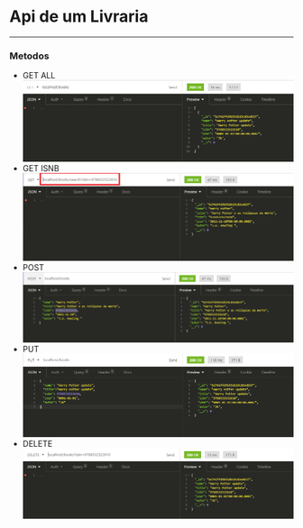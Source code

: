 # Api de um Livraria
---
### Metodos 
- GET ALL
![All](https://github.com/LeiteRafael/node-crud/blob/master/imagens/Get_All.PNG)
- GET ISNB
![ISBN](https://github.com/LeiteRafael/node-crud/blob/master/imagens/Get_ISBN.png)
- POST
![All](https://github.com/LeiteRafael/node-crud/blob/master/imagens/Post.PNG)
- PUT
![All](https://github.com/LeiteRafael/node-crud/blob/master/imagens/Put.PNG)
- DELETE
![All](https://github.com/LeiteRafael/node-crud/blob/master/imagens/Delete.PNG)
